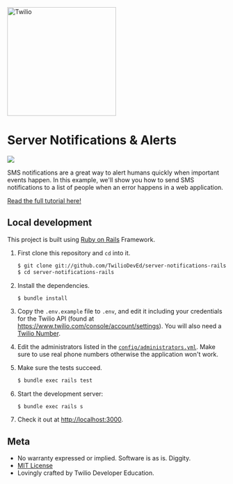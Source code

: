 <a href="https://www.twilio.com">
  <img src="https://static0.twilio.com/marketing/bundles/marketing/img/logos/wordmark-red.svg" alt="Twilio" width="250" />
</a>

# Server Notifications & Alerts

![](https://github.com/TwilioDevEd/server-notification-rails/actions/workflows/build.yml/badge.svg)

SMS notifications are a great way to alert humans quickly when important events
happen. In this example, we'll show you how to send SMS notifications to a list
of people when an error happens in a web application.

[Read the full tutorial here!](https://www.twilio.com/docs/tutorials/walkthrough/server-notifications/ruby/rails)

## Local development

This project is built using [Ruby on Rails](http://rubyonrails.org/) Framework.

1. First clone this repository and `cd` into it.

   ```bash
   $ git clone git://github.com/TwilioDevEd/server-notifications-rails.git
   $ cd server-notifications-rails
   ```

1. Install the dependencies.

   ```bash
   $ bundle install
   ```

1. Copy the `.env.example` file to `.env`, and edit it including your credentials
   for the Twilio API (found at https://www.twilio.com/console/account/settings).
   You will also need a [Twilio Number](https://www.twilio.com/console/phone-numbers/incoming).

1. Edit the administrators listed in the [`config/administrators.yml`](config/administrators.yml).
   Make sure to use real phone numbers otherwise the application won't work.

1. Make sure the tests succeed.

   ```bash
   $ bundle exec rails test
   ```

1. Start the development server:

   ```
   $ bundle exec rails s
   ```

1. Check it out at [http://localhost:3000](http://localhost:3000).

## Meta

* No warranty expressed or implied.  Software is as is. Diggity.
* [MIT License](LICENSE)
* Lovingly crafted by Twilio Developer Education.
